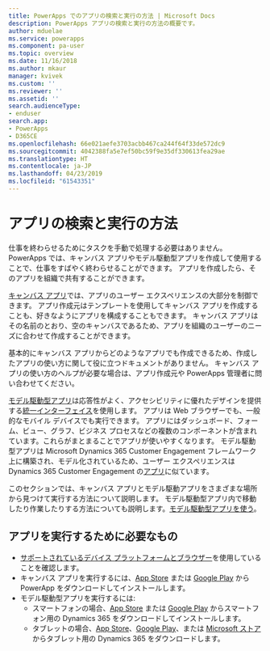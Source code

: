 ```yaml
---
title: PowerApps でのアプリの検索と実行の方法 | Microsoft Docs
description: PowerApps アプリの検索と実行の方法の概要です。
author: mduelae
ms.service: powerapps
ms.component: pa-user
ms.topic: overview
ms.date: 11/16/2018
ms.author: mkaur
manager: kvivek
ms.custom: ''
ms.reviewer: ''
ms.assetid: ''
search.audienceType:
- enduser
search.app:
- PowerApps
- D365CE
ms.openlocfilehash: 66e021aefe3703acbb467ca244f64f33de572dc9
ms.sourcegitcommit: 4042388fa5e7ef50bc59f9e35df330613fea29ae
ms.translationtype: HT
ms.contentlocale: ja-JP
ms.lasthandoff: 04/23/2019
ms.locfileid: "61543351"
---
```

# <a name="how-do-i-find-and-run-apps"></a>アプリの検索と実行の方法

仕事を終わらせるためにタスクを手動で処理する必要はありません。 PowerApps では、キャンバス アプリやモデル駆動型アプリを作成して使用することで、仕事をすばやく終わらせることができます。 アプリを作成したら、そのアプリを組織で共有することができます。 

[キャンバス アプリ](/powerapps/maker/canvas-apps/getting-started)では、アプリのユーザー エクスペリエンスの大部分を制御できます。 アプリ作成元はテンプレートを使用してキャンバス アプリを作成することも、好きなようにアプリを構成することもできます。 キャンバス アプリはその名前のとおり、空のキャンバスであるため、アプリを組織のユーザーのニーズに合わせて作成することができます。

基本的にキャンバス アプリからどのようなアプリでも作成できるため、作成したアプリの使い方に関して役に立つドキュメントがありません。 キャンバス アプリの使い方のヘルプが必要な場合は、アプリ作成元や PowerApps 管理者に問い合わせてください。

[モデル駆動型アプリ](/powerapps/maker/model-driven-apps/model-driven-app-overview)は応答性がよく、アクセシビリティに優れたデザインを提供する[統一インターフェイス](unified-interface.md)を使用します。 アプリは Web ブラウザーでも、一般的なモバイル デバイスでも実行できます。 アプリにはダッシュボード、フォーム、ビュー、グラフ、ビジネス プロセスなどの複数のコンポーネントが含まれています。これらがまとまることでアプリが使いやすくなります。 モデル駆動型アプリは Microsoft Dynamics 365 Customer Engagement フレームワーク上に構築され、モデル化されているため、ユーザー エクスペリエンスは Dynamics 365 Customer Engagement の[アプリ](/dynamics365/customer-engagement/basics/business-apps-dynamics-365)に似ています。

このセクションでは、キャンバス アプリとモデル駆動アプリをさまざまな場所から見つけて実行する方法について説明します。 モデル駆動型アプリ内で移動したり作業したりする方法についても説明します。[モデル駆動型アプリを使う](use-model-driven-apps.md)。


## <a name="whats-required-to-run-apps"></a>アプリを実行するために必要なもの
- [サポートされているデバイス プラットフォームとブラウザー](../maker/canvas-apps/limits-and-config.md)を使用していることを確認します。
- キャンバス アプリを実行するには、[App Store](https://itunes.apple.com/app/powerapps/id1047318566?mt=8) または [Google Play](https://play.google.com/store/apps/details?id=com.microsoft.msapps) から PowerApp をダウンロードしてインストールします。
- モデル駆動型アプリを実行するには:
    - スマートフォンの場合、[App Store](https://itunes.apple.com/app/dynamics-crm-for-phones/id1003997947?ls=1&mt=8) または [Google Play](https://play.google.com/store/apps/details?id=com.microsoft.crm.crmphone) からスマートフォン用の Dynamics 365 をダウンロードしてインストールします。 
    - タブレットの場合、[App Store](https://itunes.apple.com/app/microsoft-dynamics-crm/id678800460?mt=8)、[Google Play](https://play.google.com/store/apps/details?id=com.microsoft.crm.crmtablet)、または [Microsoft ストア](https://www.microsoft.com/store/p/microsoft-dynamics-365/9nblggh4rfqp)からタブレット用の Dynamics 365 をダウンロードします。
